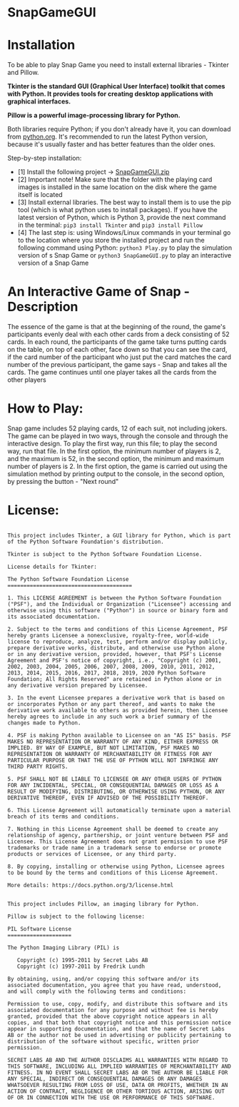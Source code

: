 # SnapGameGUI

# Installation
To be able to play Snap Game you need to install external libraries - Tkinter and Pillow. 

**Tkinter is the standard GUI (Graphical User Interface) toolkit that comes with Python. It provides tools for creating desktop applications with graphical interfaces.**

**Pillow is a powerful image-processing library for Python.**

Both libraries require Python; if you don't already have it, you can download from [python.org](https://www.python.org/).  It's recommended to run the latest Python version, 
because it's usually faster and has better features than the older ones.

Step-by-step installation:
- [1] Install the following project -> [SnapGameGUI.zip](https://github.com/AndrewLukashchuk202/SnapGame_AndrewLukashchuk.py/archive/refs/heads/main.zip)
- [2] Important note! Make sure that the folder with the playing card images is installed in the same location on the disk where the game itself is located
- [3] Install external libraries. The best way to install them is to use the pip tool (which is what python uses to install packages). If you have the latest version of Python, which is Python 3, provide the next command in the terminal: ```pip3 install Tkinter``` and ```pip3 install Pillow```
- [4] The last step is: using Windows/Linux commands in your terminal go to the location where you store the installed project and run the following command using Python: ```python3 Play.py``` to play the simulation version of s Snap Game or ```python3 SnapGameGUI.py``` to play an interactive version of a Snap Game

# An Interactive Game of Snap - Description
The essence of the game is that at the beginning of the round, the game's participants evenly deal with each other cards from a deck consisting of 52 cards. 
In each round, the participants of the game take turns putting cards on the table, on top of each other, face down so that you can see the card, if the card number of the 
participant who just put the card matches the card number of the previous participant, the game says - Snap and takes all the cards. The game continues until one player takes 
all the cards from the other players

# How to Play:
Snap game includes 52 playing cards, 12 of each suit, not including jokers. The game can be played in two ways, through the console and through the interactive design. 
To play the first way, run this file; to play the second way, run that file. In the first option, the minimum number of players is 2, and the maximum is 52, in the second option,
the minimum and maximum number of players is 2. In the first option, the game is carried out using the simulation method by printing output to the console, in the second 
option, by pressing the button - "Next round"

# License:
```Tkinter License Statement

This project includes Tkinter, a GUI library for Python, which is part of the Python Software Foundation's distribution.

Tkinter is subject to the Python Software Foundation License.

License details for Tkinter:

The Python Software Foundation License
=======================================

1. This LICENSE AGREEMENT is between the Python Software Foundation ("PSF"), and the Individual or Organization ("Licensee") accessing and otherwise using this software ("Python") in source or binary form and its associated documentation.

2. Subject to the terms and conditions of this License Agreement, PSF hereby grants Licensee a nonexclusive, royalty-free, world-wide license to reproduce, analyze, test, perform and/or display publicly, prepare derivative works, distribute, and otherwise use Python alone or in any derivative version, provided, however, that PSF's License Agreement and PSF's notice of copyright, i.e., "Copyright (c) 2001, 2002, 2003, 2004, 2005, 2006, 2007, 2008, 2009, 2010, 2011, 2012, 2013, 2014, 2015, 2016, 2017, 2018, 2019, 2020 Python Software Foundation; All Rights Reserved" are retained in Python alone or in any derivative version prepared by Licensee.

3. In the event Licensee prepares a derivative work that is based on or incorporates Python or any part thereof, and wants to make the derivative work available to others as provided herein, then Licensee hereby agrees to include in any such work a brief summary of the changes made to Python.

4. PSF is making Python available to Licensee on an "AS IS" basis. PSF MAKES NO REPRESENTATION OR WARRANTY OF ANY KIND, EITHER EXPRESS OR IMPLIED. BY WAY OF EXAMPLE, BUT NOT LIMITATION, PSF MAKES NO REPRESENTATION OR WARRANTY OF MERCHANTABILITY OR FITNESS FOR ANY PARTICULAR PURPOSE OR THAT THE USE OF PYTHON WILL NOT INFRINGE ANY THIRD PARTY RIGHTS.

5. PSF SHALL NOT BE LIABLE TO LICENSEE OR ANY OTHER USERS OF PYTHON FOR ANY INCIDENTAL, SPECIAL, OR CONSEQUENTIAL DAMAGES OR LOSS AS A RESULT OF MODIFYING, DISTRIBUTING, OR OTHERWISE USING PYTHON, OR ANY DERIVATIVE THEREOF, EVEN IF ADVISED OF THE POSSIBILITY THEREOF.

6. This License Agreement will automatically terminate upon a material breach of its terms and conditions.

7. Nothing in this License Agreement shall be deemed to create any relationship of agency, partnership, or joint venture between PSF and Licensee. This License Agreement does not grant permission to use PSF trademarks or trade name in a trademark sense to endorse or promote products or services of Licensee, or any third party.

8. By copying, installing or otherwise using Python, Licensee agrees to be bound by the terms and conditions of this License Agreement.

More details: https://docs.python.org/3/license.html
```
```Pillow License Statement

This project includes Pillow, an imaging library for Python.

Pillow is subject to the following license:

PIL Software License
====================

The Python Imaging Library (PIL) is

   Copyright (c) 1995-2011 by Secret Labs AB
   Copyright (c) 1997-2011 by Fredrik Lundh

By obtaining, using, and/or copying this software and/or its associated documentation, you agree that you have read, understood, and will comply with the following terms and conditions:

Permission to use, copy, modify, and distribute this software and its associated documentation for any purpose and without fee is hereby granted, provided that the above copyright notice appears in all copies, and that both that copyright notice and this permission notice appear in supporting documentation, and that the name of Secret Labs AB or the author not be used in advertising or publicity pertaining to distribution of the software without specific, written prior permission.

SECRET LABS AB AND THE AUTHOR DISCLAIMS ALL WARRANTIES WITH REGARD TO THIS SOFTWARE, INCLUDING ALL IMPLIED WARRANTIES OF MERCHANTABILITY AND FITNESS. IN NO EVENT SHALL SECRET LABS AB OR THE AUTHOR BE LIABLE FOR ANY SPECIAL, INDIRECT OR CONSEQUENTIAL DAMAGES OR ANY DAMAGES WHATSOEVER RESULTING FROM LOSS OF USE, DATA OR PROFITS, WHETHER IN AN ACTION OF CONTRACT, NEGLIGENCE OR OTHER TORTIOUS ACTION, ARISING OUT OF OR IN CONNECTION WITH THE USE OR PERFORMANCE OF THIS SOFTWARE.
```
